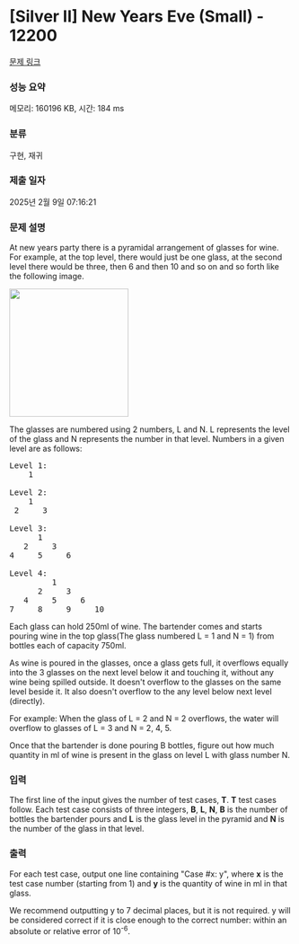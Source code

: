 # [Silver II] New Years Eve (Small) - 12200 

[문제 링크](https://www.acmicpc.net/problem/12200) 

### 성능 요약

메모리: 160196 KB, 시간: 184 ms

### 분류

구현, 재귀

### 제출 일자

2025년 2월 9일 07:16:21

### 문제 설명

<p>At new years party there is a pyramidal arrangement of glasses for wine. For example, at the top level, there would just be one glass, at the second level there would be three, then 6 and then 10 and so on and so forth like the following image. </p>

<p><img alt="" src="https://onlinejudgeimages.s3.amazonaws.com/problem/12200/images.jpeg" style="height:228px; width:212px"></p>

<p>The glasses are numbered using 2 numbers, L and N. L represents the level of the glass and N represents the number in that level. Numbers in a given level are as follows:</p>

<pre>Level 1: 
    1

Level 2:
    1
 2     3

Level 3:
      1
   2     3
4     5     6

Level 4:
         1
      2     3
   4     5     6
7     8     9     10
</pre>

<p>Each glass can hold 250ml of wine. The bartender comes and starts pouring wine in the top glass(The glass numbered L = 1 and N = 1) from bottles each of capacity 750ml.</p>

<p>As wine is poured in the glasses, once a glass gets full, it overflows equally into the 3 glasses on the next level below it and touching it, without any wine being spilled outside. It doesn't overflow to the glasses on the same level beside it. It also doesn't overflow to the any level below next level (directly).</p>

<p>For example: When the glass of L = 2 and N = 2 overflows, the water will overflow to glasses of L = 3 and N = 2, 4, 5.</p>

<p>Once that the bartender is done pouring B bottles, figure out how much quantity in ml of wine is present in the glass on level L with glass number N.</p>

### 입력 

 <p>The first line of the input gives the number of test cases, <strong>T</strong>. <strong>T</strong> test cases follow. Each test case consists of three integers, <strong>B</strong>, <strong>L</strong>, <strong>N</strong>, <strong>B</strong> is the number of bottles the bartender pours and <strong>L</strong> is the glass level in the pyramid and <strong>N</strong> is the number of the glass in that level.</p>

### 출력 

 <p>For each test case, output one line containing "Case #x: y", where <strong>x</strong> is the test case number (starting from 1) and <strong>y</strong> is the quantity of wine in ml in that glass.</p>

<p>We recommend outputting y to 7 decimal places, but it is not required. y will be considered correct if it is close enough to the correct number: within an absolute or relative error of 10<sup>-6</sup>.</p>

